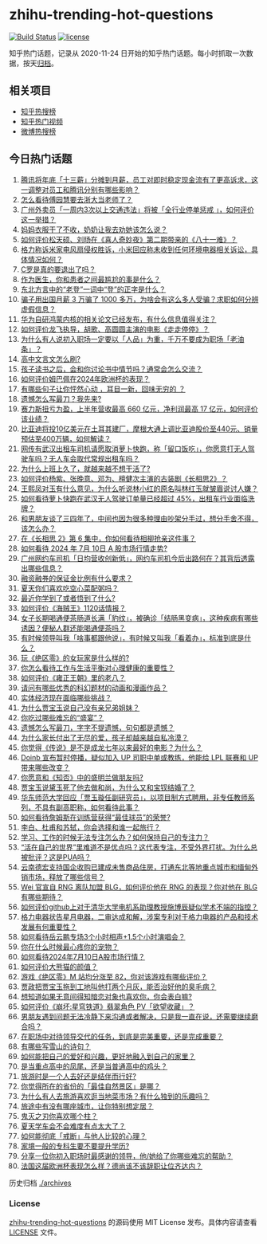# zhihu-trending-hot-questions

[![Build Status](https://github.com/justjavac/zhihu-trending-hot-questions/workflows/ci/badge.svg?branch=master)](https://github.com/justjavac/zhihu-trending-hot-questions/actions)
[![license](https://img.shields.io/github/license/justjavac/zhihu-trending-hot-questions)](https://github.com/justjavac/zhihu-trending-hot-questions/blob/master/LICENSE)

知乎热门话题，记录从 2020-11-24
日开始的知乎热门话题。每小时抓取一次数据，按天[归档](./archives)。

## 相关项目

- [知乎热搜榜](https://github.com/justjavac/zhihu-trending-top-search)
- [知乎热门视频](https://github.com/justjavac/zhihu-trending-hot-video)
- [微博热搜榜](https://github.com/justjavac/weibo-trending-hot-search)

## 今日热门话题

<!-- BEGIN -->
<!-- 最后更新时间 Thu Jul 11 2024 05:03:46 GMT+0800 (China Standard Time) -->

1. [腾讯将年底「十三薪」分摊到月薪，员工对即时稳定现金流有了更高诉求，这一调整对员工和腾讯分别有哪些影响？](https://www.zhihu.com/question/661235258)
1. [怎么看待傅园慧要去浙大当老师了？](https://www.zhihu.com/question/661183854)
1. [广州外卖员「一周内3次以上交通违法」将被「全行业停单惩戒 」，如何评价这一举措？](https://www.zhihu.com/question/661120689)
1. [妈妈衣服干了不收，奶奶让我去劝她该怎么说？](https://www.zhihu.com/question/660603039)
1. [如何评价松天硕、刘旸在《喜人奇妙夜》第二期带来的《八十一难》？](https://www.zhihu.com/question/661070141)
1. [格力称诉米家电风扇侵权胜诉，小米回应称未收到任何环境电器相关诉讼，具体情况如何？](https://www.zhihu.com/question/661212960)
1. [C罗是真的要退出了吗？](https://www.zhihu.com/question/660924672)
1. [作为医生，你和患者之间最尴尬的事是什么？](https://www.zhihu.com/question/659269451)
1. [东北方言中的“老登”一词中“登”的正字是什么？](https://www.zhihu.com/question/647336457)
1. [骗子用出国月薪 3 万骗了 1000 多万，为啥会有这么多人受骗？求职如何分辨虚假信息？](https://www.zhihu.com/question/661218230)
1. [华为自研鸿蒙内核的相关论文已经发布，有什么信息值得关注？](https://www.zhihu.com/question/661246661)
1. [如何评价龙飞执导，胡歌、高圆圆主演的电影《走走停停》？](https://www.zhihu.com/question/604180912)
1. [为什么有人说初入职场一定要以「人品」为重，千万不要成为职场「老油条」？](https://www.zhihu.com/question/661001671)
1. [高中文言文怎么刷?](https://www.zhihu.com/question/660880492)
1. [孩子读书之后，会和你讨论书中情节吗？通常会怎么交流？](https://www.zhihu.com/question/660702765)
1. [如何评价姆巴佩在2024年欧洲杯的表现？](https://www.zhihu.com/question/659494231)
1. [有哪些句子让你怦然心动 ，耳目一新，回味无穷的 ？](https://www.zhihu.com/question/661155838)
1. [遗憾怎么写最刀？我先来?](https://www.zhihu.com/question/660474284)
1. [赛力斯扭亏为盈，上半年营收最高 660 亿元，净利润最高 17 亿元，如何评价该业绩？](https://www.zhihu.com/question/661176555)
1. [比亚迪将投10亿美元在土耳其建厂，摩根大通上调比亚迪股价至440元、销量预估至400万辆，如何解读？](https://www.zhihu.com/question/661222342)
1. [网传有武汉出租车司机请愿取消萝卜快跑，称「留口饭吃」，你愿意打无人驾驶车吗？无人车会取代常规出租车吗？](https://www.zhihu.com/question/661173112)
1. [为什么上班上久了，就越来越不想干活了?](https://www.zhihu.com/question/661177131)
1. [如何评价杨紫、张晚意、邓为、檀健次主演的古装剧《长相思2》？](https://www.zhihu.com/question/661071205)
1. [王熙凤对玉有什么意见，为什么听说林小红的原名叫林红玉就皱眉说讨人嫌？](https://www.zhihu.com/question/661051154)
1. [如何看待萝卜快跑在武汉无人驾驶订单量已经超过 45%，出租车行业面临洗牌？](https://www.zhihu.com/question/661130346)
1. [和男朋友谈了三四年了，中间也因为很多种理由吵架分手过，想分手舍不得，该怎么办？](https://www.zhihu.com/question/660970667)
1. [在《长相思 2》第 6 集中，你如何看待相柳抢亲这件事？](https://www.zhihu.com/question/661176385)
1. [如何看待 2024 年 7月 10日 A 股市场行情走势?](https://www.zhihu.com/question/661217189)
1. [广州网约车司机「日均营收创新低」，网约车司机今后出路何在？其背后透露出哪些信息？](https://www.zhihu.com/question/661029275)
1. [融资融券的保证金比例有什么要求？](https://www.zhihu.com/question/523294971)
1. [夏天你们喜欢吃空心菜配粥吗？](https://www.zhihu.com/question/660216837)
1. [最近你学到了或者悟到了什么?](https://www.zhihu.com/question/661148000)
1. [如何评价《海贼王》1120话情报？](https://www.zhihu.com/question/661186348)
1. [女子长期喝通便茶肠道长满「豹纹」，被确诊「结肠黑变病」，这种疾病有哪些诱因？便秘人群还能喝通便茶吗？](https://www.zhihu.com/question/661082665)
1. [有时候领导叫我「啥事都跟他说」，有时候又叫我「看着办」，标准到底是什么？](https://www.zhihu.com/question/660814131)
1. [玩《绝区零》的女玩家是什么样的?](https://www.zhihu.com/question/661185682)
1. [你怎么看待工作与生活平衡对心理健康的重要性？](https://www.zhihu.com/question/661215899)
1. [如何评价《雍正王朝》里的老八？](https://www.zhihu.com/question/659733206)
1. [请问有哪些优秀的科幻题材的动画和漫画作品？](https://www.zhihu.com/question/398070165)
1. [实体经济现在面临哪些挑战？](https://www.zhihu.com/question/660127663)
1. [为什么贾宝玉说自己没有亲兄弟姐妹？](https://www.zhihu.com/question/660708399)
1. [你吃过哪些难忘的“盛宴”？](https://www.zhihu.com/question/285366325)
1. [遗憾怎么写最刀，字字不提遗憾，句句都是遗憾？](https://www.zhihu.com/question/656793470)
1. [为什么家长付出了无尽的爱，孩子却越来越自私冷漠？](https://www.zhihu.com/question/655918779)
1. [你觉得《传说》是不是成龙七年以来最好的电影？为什么？](https://www.zhihu.com/question/661233233)
1. [Doinb 宣布暂时停播，疑似加入 UP 司职中单或教练，他能给 LPL 联赛和 UP 带来哪些改变？](https://www.zhihu.com/question/661168148)
1. [你愿意和《知否》中的盛明兰做朋友吗?](https://www.zhihu.com/question/308405441)
1. [贾宝玉说黛玉死了他去做和尚，为什么又和宝钗结婚了？](https://www.zhihu.com/question/661075017)
1. [华东师范大学回应「贾玉璇任副研究员」，以项目制方式聘用，非专任教师系列，不具有副高职称，如何看待此事？](https://www.zhihu.com/question/661133549)
1. [如何看待詹姆斯在训练营获得“最佳球员”的荣誉?](https://www.zhihu.com/question/661186535)
1. [李白、杜甫和苏轼，你会选择和谁一起旅行？](https://www.zhihu.com/question/659665702)
1. [学习、工作的时候无法专注怎么办？如何保持自己的专注力？](https://www.zhihu.com/question/661014922)
1. [“活在自己的世界”里难道不是优点吗？这代表专注，不受外界打扰。为什么总被批评？这是PUA吗？](https://www.zhihu.com/question/661005432)
1. [云南德宏支持国企收购已建成未售商品住房，打通东北等地重点城市和缅甸外销市场，释放了哪些信号？](https://www.zhihu.com/question/661143512)
1. [Wei 官宣自 RNG 离队加盟 BLG，如何评价他在 RNG 的表现？你对他在 BLG 有哪些期待？](https://www.zhihu.com/question/661218324)
1. [如何评价github上对于清华大学电机系助理教授施博辰疑似学术不端的指控？](https://www.zhihu.com/question/661149751)
1. [格力电器状告星月电器，二审达成和解，涉案专利对于格力电器的产品和技术发展有何重要性？](https://www.zhihu.com/question/661212241)
1. [如何看待岳云鹏专场3个小时相声+1.5个小时演唱会？](https://www.zhihu.com/question/661092495)
1. [你在什么时候最心疼你的宠物？](https://www.zhihu.com/question/650233200)
1. [如何看待2024年7月10日A股市场行情？](https://www.zhihu.com/question/661115623)
1. [如何评价大熊猫的颜值？](https://www.zhihu.com/question/305724599)
1. [游戏《绝区零》M 站均分涨至 82，你对该游戏有哪些评价？](https://www.zhihu.com/question/660803822)
1. [贾政把贾宝玉拖到工地叫他打两个月灰，能否治好他的臭毛病？](https://www.zhihu.com/question/658512697)
1. [想知道如果无意间得知暗恋对象也喜欢你，你会表白嘛?](https://www.zhihu.com/question/660333109)
1. [如何评价《崩坏:星穹铁道》翡翠角色 PV「欲望收藏」？](https://www.zhihu.com/question/661171428)
1. [男朋友遇到问题无法冷静下来沟通或者解决，只是我一直在说，还需要继续磨合吗？](https://www.zhihu.com/question/661027190)
1. [在职场中对待领导交代的任务，到底是完美重要，还是完成重要？](https://www.zhihu.com/question/661183770)
1. [有哪些写雪山的诗句？](https://www.zhihu.com/question/660971002)
1. [如何能把自己的爱好和兴趣，更好地融入到自己的家里？](https://www.zhihu.com/question/658928767)
1. [是当重点高中的凤尾，还是当普通高中的鸡头？](https://www.zhihu.com/question/660874438)
1. [旅游时是一个人去好还是结伴而行好?](https://www.zhihu.com/question/660352132)
1. [你觉得所在的省份的「最佳自然景区」是哪？](https://www.zhihu.com/question/660620503)
1. [为什么有人去旅游喜欢逛当地菜市场？有什么独到的乐趣吗？](https://www.zhihu.com/question/659898590)
1. [旅途中有没有哪座城市，让你特别想定居？](https://www.zhihu.com/question/659898539)
1. [鬼灭之刃你喜欢哪个柱？](https://www.zhihu.com/question/659025283)
1. [夏天学车会不会难度有点太大了？](https://www.zhihu.com/question/660918807)
1. [如何能彻底「戒断」与他人比较的心理？](https://www.zhihu.com/question/661006635)
1. [家境一般的专科生要不要提升学历?](https://www.zhihu.com/question/661168581)
1. [分享一位你初入职场时最感谢的领导，他/她给了你哪些难忘的帮助？](https://www.zhihu.com/question/660814390)
1. [法国这届欧洲杯表现怎么样？德尚该不该辞职让位齐达内？](https://www.zhihu.com/question/661189197)

<!-- END -->

历史归档 [./archives](./archives)

### License

[zhihu-trending-hot-questions](https://github.com/justjavac/zhihu-trending-hot-questions)
的源码使用 MIT License 发布。具体内容请查看 [LICENSE](./LICENSE) 文件。
